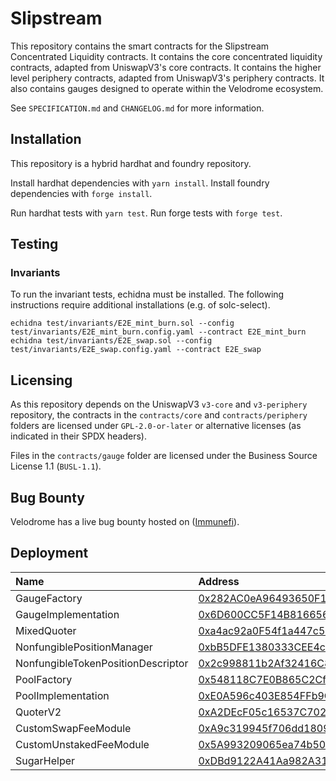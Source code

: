 # Slipstream

This repository contains the smart contracts for the Slipstream Concentrated Liquidity contracts. It contains
the core concentrated liquidity contracts, adapted from UniswapV3's core contracts. It contains the higher level
periphery contracts, adapted from UniswapV3's periphery contracts. It also contains gauges designed to operate
within the Velodrome ecosystem.  

See `SPECIFICATION.md` and `CHANGELOG.md` for more information. 

## Installation

This repository is a hybrid hardhat and foundry repository.

Install hardhat dependencies with `yarn install`.
Install foundry dependencies with `forge install`.

Run hardhat tests with `yarn test`.
Run forge tests with `forge test`.

## Testing

### Invariants

To run the invariant tests, echidna must be installed. The following instructions require additional installations (e.g. of solc-select). 

```
echidna test/invariants/E2E_mint_burn.sol --config test/invariants/E2E_mint_burn.config.yaml --contract E2E_mint_burn
echidna test/invariants/E2E_swap.sol --config test/invariants/E2E_swap.config.yaml --contract E2E_swap
```

## Licensing

As this repository depends on the UniswapV3 `v3-core` and `v3-periphery` repository, the contracts in the 
`contracts/core` and  `contracts/periphery` folders are licensed under `GPL-2.0-or-later` or alternative 
licenses (as indicated in their SPDX headers).

Files in the `contracts/gauge` folder are licensed under the Business Source License 1.1 (`BUSL-1.1`).

## Bug Bounty
Velodrome has a live bug bounty hosted on ([Immunefi](https://immunefi.com/bounty/velodromefinance/)).

## Deployment

| Name               | Address                                                                                                                               |
| :----------------- | :------------------------------------------------------------------------------------------------------------------------------------ |
| GaugeFactory               | [0x282AC0eA96493650F1A5E5e5d20490C782F1592a](https://optimistic.etherscan.io/address/0x282AC0eA96493650F1A5E5e5d20490C782F1592a#code) |
| GaugeImplementation               | [0x6D600CC5F14B81665606Ca1985605464BA332Bad](https://optimistic.etherscan.io/address/0x6D600CC5F14B81665606Ca1985605464BA332Bad#code) |
| MixedQuoter               | [0xa4ac92a0F54f1a447c55a4082c90742F5E76Df62](https://optimistic.etherscan.io/address/0xa4ac92a0F54f1a447c55a4082c90742F5E76Df62#code) |
| NonfungiblePositionManager               | [0xbB5DFE1380333CEE4c2EeBd7202c80dE2256AdF4](https://optimistic.etherscan.io/address/0xbB5DFE1380333CEE4c2EeBd7202c80dE2256AdF4#code) |
| NonfungibleTokenPositionDescriptor               | [0x2c998811b2Af32416C8ff4c0ea85f0e7Ed834ff8](https://optimistic.etherscan.io/address/0x2c998811b2Af32416C8ff4c0ea85f0e7Ed834ff8#code) |
| PoolFactory               | [0x548118C7E0B865C2CfA94D15EC86B666468ac758](https://optimistic.etherscan.io/address/0x548118C7E0B865C2CfA94D15EC86B666468ac758#code) |
| PoolImplementation               | [0xE0A596c403E854FFb9C828aB4f07eEae04A05D37](https://optimistic.etherscan.io/address/0xE0A596c403E854FFb9C828aB4f07eEae04A05D37#code) |
| QuoterV2               | [0xA2DEcF05c16537C702779083Fe067e308463CE45](https://optimistic.etherscan.io/address/0xA2DEcF05c16537C702779083Fe067e308463CE45#code) |
| CustomSwapFeeModule               | [0xA9c319945f706dd1809819321a2e31C9A169e9c1](https://optimistic.etherscan.io/address/0xA9c319945f706dd1809819321a2e31C9A169e9c1#code) |
| CustomUnstakedFeeModule               | [0x5A993209065ea74b50E23a378ddB7068189345D0](https://optimistic.etherscan.io/address/0x5A993209065ea74b50E23a378ddB7068189345D0#code) |
| SugarHelper               | [0xDBd9122A41Aa982A31C7b33cbeCd9be714a6eCCd](https://optimistic.etherscan.io/address/0xDBd9122A41Aa982A31C7b33cbeCd9be714a6eCCd#code) |
